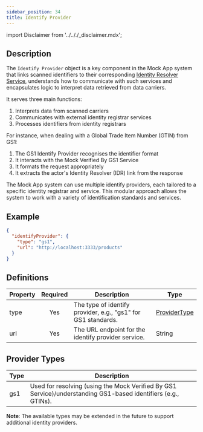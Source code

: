 ```yaml
---
sidebar_position: 34
title: Identify Provider
---
```


import Disclaimer from '../.././\_disclaimer.mdx';

<Disclaimer />

## Description
The `Identify Provider` object is a key component in the Mock App system that links scanned identifiers to their corresponding [Identity Resolver Service](/docs/mock-apps/dependent-services/identity-resolution-service), understands how to communicate with such services and encapsulates logic to interpret data retrieved from data carriers. 

It serves three main functions:

1. Interprets data from scanned carriers
2. Communicates with external identity registrar services
3. Processes identifiers from identity registrars

For instance, when dealing with a Global Trade Item Number (GTIN) from GS1:

1. The GS1 Identify Provider recognises the identifier format
2. It interacts with the Mock Verified By GS1 Service
3. It formats the request appropriately
4. It extracts the actor's Identity Resolver (IDR) link from the response

The Mock App system can use multiple identify providers, each tailored to a specific identity registrar and service. This modular approach allows the system to work with a variety of identification standards and services.

## Example
```json
{
  "identifyProvider": {
    "type": "gs1",
    "url": "http://localhost:3333/products"
  }
}
```

## Definitions

| Property | Required | Description | Type |
|----------|:--------:|-------------|------|
| type | Yes | The type of identify provider, e.g., "gs1" for GS1 standards. | [ProviderType](/docs/mock-apps/common/identify-provider#provider-types) |
| url | Yes | The URL endpoint for the identify provider service. | String |


## Provider Types

| Type | Description |
|------|-------------|
| gs1 | Used for resolving (using the Mock Verified By GS1 Service)/understanding GS1-based identifiers (e.g., GTINs). |

**Note**: The available types may be extended in the future to support additional identity providers.